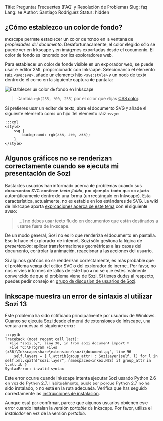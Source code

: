 Title: Preguntas Frecuentes (FAQ) y Resolución de Problemas
Slug: faq
Lang: ee
Author: Santiago Rodríguez
Status: hidden

¿Cómo establezco un color de fondo?
-----------------------------------

Inkscape permite establecer un color de fondo en la ventana de *propiedades del documento*.
Desafortunadamente, el color elegido sólo se puede ver en Inkscape y en imágenes exportadas desde el documento.
El color de fondo es ignorado por los exploradores web.

Para establecer un color de fondo visible en un explorador web, se puede usar
el editor XML proporcionado con Inkscape.
Selecionando el elemento raíz `<svg:svg>`, añade un elemento hijo `<svg:style>` y un nodo de texto dentro de él como en la siguiente captura de pantalla:

![Establecer un color de fondo en Inkscape](|filename|/images/faq/background.png)

> Cambia `rgb(255, 200, 255)` por el color que elijas [CSS color](https://developer.mozilla.org/en/docs/Web/CSS/color_value).

Si prefieres usar un editor de texto, abre el documento SVG
y añade el siguiente elemento como un hijo del elemento ráiz `<svg>`:

    :::xml
    <style>
        svg {
            background: rgb(255, 200, 255);
        }
    </style>


Algunos gráficos no se renderizan correctamente cuando se ejecuta mi presentación de Sozi
-----------------------------------------------------------------------------------------

Bastantes usuarios han informado acerca de problemas cuando sus documentos SVG continen 
*texto fluido*, por ejemplo, texto que se ajusta automáticamente dentro de una forma (un rectángulo en Inkscape).
Esta característica, actualmente, no es estable en los estándares de SVG.
La wiki de Inkscape aporta [explicaciones acerca de este tema](http://wiki.inkscape.org/wiki/index.php/FAQ#What_about_flowed_text.3F) con el siguiente aviso:

> [...] no debes usar texto fluido en documentos que están destinados a usarse fuera de Inkscape.

De un modo general, Sozi no es lo que renderiza el documento en pantalla.
Eso lo hace el explorador de internet.
Sozi sólo gestiona la lógica de *presentación*: aplicar transformaciones geométricas a
las capas del documento, controlar la animación, reaccionar a las acciones del usuario.

Si algunos gráficos no se renderizan correctamente,
es más probable que el problema venga del editor SVG o del explorador de inernet.
Por favor, no nos envíes informes de fallos de este tipo a no se que estés realmente convencido de que el problema viene de Sozi.
Si tienes dudas al respecto, puedes pedir consejo en [grupo de discusion de usuarios de Sozi](http://groups.google.com/group/sozi-users).


Inkscape muestra un error de sintaxis al utilizar Sozi 13
---------------------------------------------------------

Este problema ha sido notificado principalmente por usuarios de Windows.
Cuando se ejecuta Sozi desde el menú de extensiones de Inkscape, una ventana muestra el siguiente error:

    :::pytb
    Traceback (most recent call last):
      File "sozi.py", line 30, in from sozi.document import *
      File "C:\Program Files (x86)\Inkscape\share\extensions\sozi\document.py", line 96
        self.layers = { l.attrib[group_attr] : SoziLayer(self, l) for l in self.xml.xpath("sozi:layer", namespaces=inkex.NSS) if group_attr in l.attrib }
    SyntaxError: invalid syntax

Este error ocurre cuando Inkscape intenta ejecutar Sozi usando Python 2.6 en vez de Python 2.7.
Habitualmente, suele ser porque Python 2.7 no ha sido instalado, o no está en la ruta adecuada.
Verifica que has seguido correctamente las [instrucciones de instalación](http://sozi.baierouge.fr/pages/install-windows.html).

Aunque está por confirmar, parece que algunos usuarios obtienen este error cuando instalan la versión 
*portable* de Inkscape. Por favor, utiliza el *instalador* en vez de la versión *portable*.
